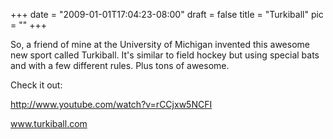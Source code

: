 
+++
date = "2009-01-01T17:04:23-08:00"
draft = false
title = "Turkiball"
pic = ""
+++

<p>
    So, a friend of mine at the University of Michigan invented this awesome new sport called Turkiball.  It's similar
    to field hockey but using special bats and with a few different rules.  Plus tons of awesome.
    </p>
    <p>
    Check it out:    
    </p>
    <p>
    <a href = "http://www.youtube.com/watch?v=rCCjxw5NCFI">http://www.youtube.com/watch?v=rCCjxw5NCFI</a>    
    </p>
    <p>
    <a href = "http://www.turkiball.com">www.turkiball.com</a>    
    </p>